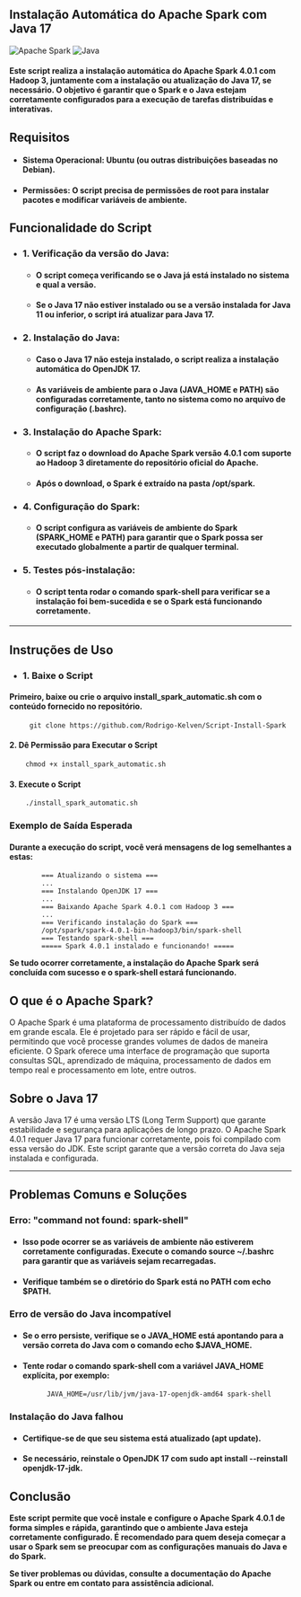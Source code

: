 ## Instalação Automática do Apache Spark com Java 17

![Apache Spark](https://img.shields.io/badge/Apache%20Spark-FDEE21?style=flat-square&logo=apachespark&logoColor=black)
![Java](https://img.shields.io/badge/java-%23ED8B00.svg?style=for-the-badge&logo=openjdk&logoColor=white)

#### Este script realiza a instalação automática do Apache Spark 4.0.1 com Hadoop 3, juntamente com a instalação ou atualização do Java 17, se necessário. O objetivo é garantir que o Spark e o Java estejam corretamente configurados para a execução de tarefas distribuídas e interativas.

## Requisitos

- #### Sistema Operacional: Ubuntu (ou outras distribuições baseadas no Debian).

- #### Permissões: O script precisa de permissões de root para instalar pacotes e modificar variáveis de ambiente.

## Funcionalidade do Script

- ### 1. Verificação da versão do Java:

    - #### O script começa verificando se o Java já está instalado no sistema e qual a versão.

    - #### Se o Java 17 não estiver instalado ou se a versão instalada for Java 11 ou inferior, o script irá atualizar para Java 17.

- ### 2. Instalação do Java:

    - #### Caso o Java 17 não esteja instalado, o script realiza a instalação automática do OpenJDK 17.

    - #### As variáveis de ambiente para o Java (JAVA_HOME e PATH) são configuradas corretamente, tanto no sistema como no arquivo de configuração (.bashrc).

- ### 3. Instalação do Apache Spark:

    - #### O script faz o download do Apache Spark versão 4.0.1 com suporte ao Hadoop 3 diretamente do repositório oficial do Apache.

    - #### Após o download, o Spark é extraído na pasta /opt/spark.

- ### 4. Configuração do Spark:

    - #### O script configura as variáveis de ambiente do Spark (SPARK_HOME e PATH) para garantir que o Spark possa ser executado globalmente a partir de qualquer terminal.

- ### 5. Testes pós-instalação:

    - #### O script tenta rodar o comando spark-shell para verificar se a instalação foi bem-sucedida e se o Spark está funcionando corretamente.

---
## Instruções de Uso
- ### 1. Baixe o Script

#### Primeiro, baixe ou crie o arquivo install_spark_automatic.sh com o conteúdo fornecido no repositório.
         git clone https://github.com/Rodrigo-Kelven/Script-Install-Spark

#### 2. Dê Permissão para Executar o Script
        chmod +x install_spark_automatic.sh

#### 3. Execute o Script
        ./install_spark_automatic.sh

### Exemplo de Saída Esperada

#### Durante a execução do script, você verá mensagens de log semelhantes a estas:
            === Atualizando o sistema ===
            ...
            === Instalando OpenJDK 17 ===
            ...
            === Baixando Apache Spark 4.0.1 com Hadoop 3 ===
            ...
            === Verificando instalação do Spark ===
            /opt/spark/spark-4.0.1-bin-hadoop3/bin/spark-shell
            === Testando spark-shell ===
            ===== Spark 4.0.1 instalado e funcionando! =====

**Se tudo ocorrer corretamente, a instalação do Apache Spark será concluída com sucesso e o spark-shell estará funcionando.**


## O que é o Apache Spark?

O Apache Spark é uma plataforma de processamento distribuído de dados em grande escala. Ele é projetado para ser rápido e fácil de usar, permitindo que você processe grandes volumes de dados de maneira eficiente. O Spark oferece uma interface de programação que suporta consultas SQL, aprendizado de máquina, processamento de dados em tempo real e processamento em lote, entre outros.

## Sobre o Java 17

A versão Java 17 é uma versão LTS (Long Term Support) que garante estabilidade e segurança para aplicações de longo prazo. O Apache Spark 4.0.1 requer Java 17 para funcionar corretamente, pois foi compilado com essa versão do JDK. Este script garante que a versão correta do Java seja instalada e configurada.

---

## Problemas Comuns e Soluções
### Erro: "command not found: spark-shell"

- #### Isso pode ocorrer se as variáveis de ambiente não estiverem corretamente configuradas. Execute o comando source ~/.bashrc para garantir que as variáveis sejam recarregadas.

- #### Verifique também se o diretório do Spark está no PATH com echo $PATH.

### Erro de versão do Java incompatível

- #### Se o erro persiste, verifique se o JAVA_HOME está apontando para a versão correta do Java com o comando echo $JAVA_HOME.

- #### Tente rodar o comando spark-shell com a variável JAVA_HOME explícita, por exemplo:
            JAVA_HOME=/usr/lib/jvm/java-17-openjdk-amd64 spark-shell


### Instalação do Java falhou

- #### Certifique-se de que seu sistema está atualizado (apt update).

- #### Se necessário, reinstale o OpenJDK 17 com sudo apt install --reinstall openjdk-17-jdk.


## Conclusão

**Este script permite que você instale e configure o Apache Spark 4.0.1 de forma simples e rápida, garantindo que o ambiente Java esteja corretamente configurado. É recomendado para quem deseja começar a usar o Spark sem se preocupar com as configurações manuais do Java e do Spark.**

**Se tiver problemas ou dúvidas, consulte a documentação do Apache Spark ou entre em contato para assistência adicional.**
